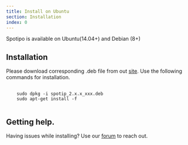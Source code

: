 ```yaml
---
title: Install on Ubuntu
section: Installation
index: 0
---
```


Spotipo is available on Ubuntu(14.04+) and Debian (8+)

## Installation

Please download corresponding .deb file from out [site](https://www.spotipo.com/download/). Use the following commands for installation.

<pre>
  <code class="shell">
    sudo dpkg -i spotip_2.x.x_xxx.deb
    sudo apt-get install -f
  </code>
</pre>

## Getting help.

Having issues while installing? Use our [forum](https://discuss.spotipo.com) to reach out.

